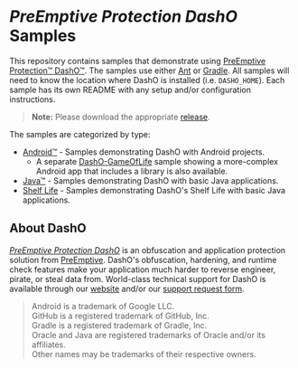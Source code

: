 # _PreEmptive Protection DashO_ Samples

This repository contains samples that demonstrate using [PreEmptive Protection™ DashO™](https://www.preemptive.com/products/dasho/).
The samples use either [Ant](http://ant.apache.org) or [Gradle](http://www.gradle.org).
All samples will need to know the location where DashO is installed (i.e. `DASHO_HOME`).
Each sample has its own README with any setup and/or configuration instructions.

>**Note:** Please download the appropriate [release](https://github.com/preemptive/dasho-samples/releases).

The samples are categorized by type:

* [Android™](android/README.md) - Samples demonstrating DashO with Android projects.
  * A separate [DashO-GameOfLife](https://github.com/preemptive/DashO-GameOfLife) sample showing a more-complex Android app that includes a library is also available.
* [Java™](java/README.md) - Samples demonstrating DashO with basic Java applications.
* [Shelf Life](shelflife/README.md) - Samples demonstrating DashO's Shelf Life with basic Java applications.

## About DashO

[_PreEmptive Protection DashO_](https://www.preemptive.com/products/dasho/) is an obfuscation and application protection solution from [PreEmptive](https://www.preemptive.com/).
DashO's obfuscation, hardening, and runtime check features make your application much harder to reverse engineer, pirate, or steal data from.
World-class technical support for DashO is available through our [website](https://www.preemptive.com/support/dasho-support) and/or our [support request form](https://www.preemptive.com/contact/supportrequestform).

>Android is a trademark of Google LLC.
><br>GitHub is a registered trademark of GitHub, Inc.
><br>Gradle is a registered trademark of Gradle, Inc.
><br>Oracle and Java are registered trademarks of Oracle and/or its affiliates.
><br>Other names may be trademarks of their respective owners.
